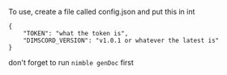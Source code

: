 To use, create a file called config.json and put this in int

```
{
	"TOKEN": "what the token is",
	"DIMSCORD_VERSION": "v1.0.1 or whatever the latest is"
}
```

don't forget to run `nimble genDoc` first

